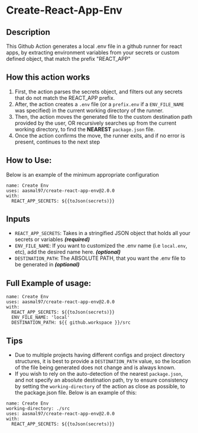 # Create-React-App-Env
## Description
This Github Action generates a local .env file in a github runner for react apps, by extracting environment variables from your secrets or custom defined object, that match the prefix "REACT_APP"

## How this action works
1. First, the action parses the secrets object, and filters out any secrets that do not match the REACT_APP prefix.
2. After, the action creates a `.env` file (or a `prefix.env` if a `ENV_FILE_NAME` was specified) in the current working directory of the runner. 
3. Then, the action moves the generated file to the custom destination path provided by the user, OR recursively searches up from the current working directory, to find the **NEAREST** `package.json` file. 
4. Once the action confirms the move, the runner exits, and if no error is present, continues to the next step

## How to Use:
Below is an example of the minimum appropriate configuration 
```
name: Create Env
uses: aasmal97/create-react-app-env@2.0.0
with: 
  REACT_APP_SECRETS: ${{toJson(secrets)}}
```

## Inputs
- `REACT_APP_SECRETS`: Takes in a stringified JSON object that holds all your secrets or variables ***(required)***
- `ENV_FILE_NAME`: If you want to customized the .env name (i.e `local.env`, etc), add the desired name here. ***(optional)***
- `DESTINATION_PATH`: The ABSOLUTE PATH, that you want the .env file to be generated in ***(optional)***

## Full Example of usage:
```
name: Create Env
uses: aasmal97/create-react-app-env@2.0.0
with: 
  REACT_APP_SECRETS: ${{toJson(secrets)}}
  ENV_FILE_NAME: 'local'
  DESTINATION_PATH: ${{ github.workspace }}/src
```
## Tips
- Due to multiple projects having different configs and project directory structures, it is best to provide a `DESTINATION_PATH` value, so the location of the file being generated does not change and is always known. 
- If you wish to rely on the auto-detection of the nearest `package.json`, and not specify an absolute destination path, try to ensure consistency by setting the `working-directory` of the action as close as possible, to the package.json file. Below is an example of this: 

```
name: Create Env
working-directory: ./src
uses: aasmal97/create-react-app-env@2.0.0
with: 
  REACT_APP_SECRETS: ${{toJson(secrets)}}
```
